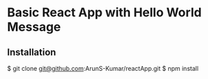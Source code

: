# Basic React App with Hello World Message

## Installation

$ git clone git@github.com:ArunS-Kumar/reactApp.git
$ npm install



